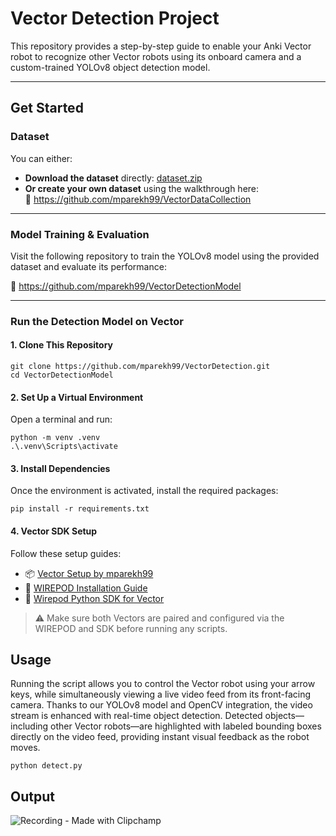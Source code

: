 #  Vector Detection Project

This repository provides a step-by-step guide to enable your Anki Vector robot to recognize other Vector robots using its onboard camera and a custom-trained YOLOv8 object detection model.

---

##  Get Started

###  Dataset

You can either:
- **Download the dataset** directly: [dataset.zip](https://github.com/user-attachments/files/20275642/dataset.zip)  
- **Or create your own dataset** using the walkthrough here:  
  🔗 https://github.com/mparekh99/VectorDataCollection

---

###  Model Training & Evaluation

Visit the following repository to train the YOLOv8 model using the provided dataset and evaluate its performance:

🔗 https://github.com/mparekh99/VectorDetectionModel

---

###  Run the Detection Model on Vector

#### 1. Clone This Repository
```
git clone https://github.com/mparekh99/VectorDetection.git
cd VectorDetectionModel
```
#### 2. Set Up a Virtual Environment

Open a terminal and run:
```
python -m venv .venv
.\.venv\Scripts\activate
```

#### 3. Install Dependencies 
Once the environment is activated, install the required packages:
```
pip install -r requirements.txt
````
#### 4. Vector SDK Setup

Follow these setup guides:

- 📦 [Vector Setup by mparekh99](https://github.com/mparekh99/Vector-Setup)
- 🔌 [WIREPOD Installation Guide](https://github.com/kercre123/wire-pod/wiki/Installation)
- 🧠 [Wirepod Python SDK for Vector](https://github.com/kercre123/wirepod-vector-python-sdk)

> ⚠️ Make sure both Vectors are paired and configured via the WIREPOD and SDK before running any scripts.

## Usage
Running the script allows you to control the Vector robot using your arrow keys, while simultaneously viewing a live video feed from its front-facing camera. Thanks to our YOLOv8 model and OpenCV integration, the video stream is enhanced with real-time object detection. Detected objects—including other Vector robots—are highlighted with labeled bounding boxes directly on the video feed, providing instant visual feedback as the robot moves.

```
python detect.py
```

## Output 
![Recording - Made with Clipchamp](https://github.com/user-attachments/assets/f0caddc8-76d4-4bf1-b93a-19a1aaa13e75)


